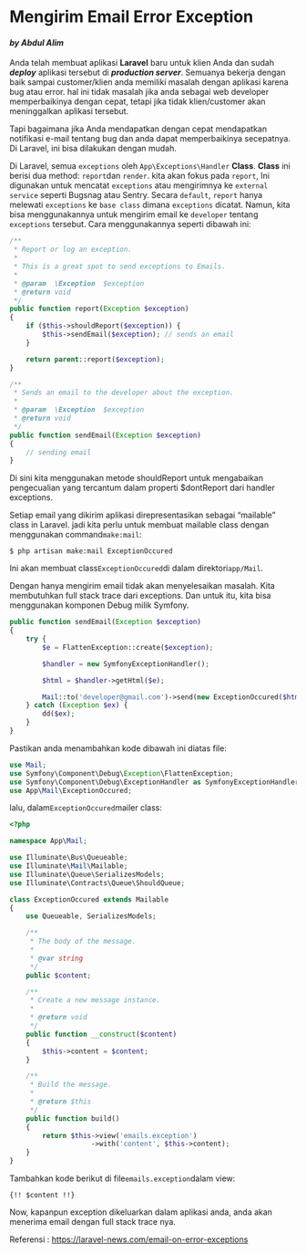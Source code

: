 # Mengirim Email Error Exception

#### _by Abdul Alim_

Anda telah membuat aplikasi **Laravel** baru untuk klien Anda dan sudah _**deploy**_ aplikasi tersebut di _**production server**_. Semuanya bekerja dengan baik sampai customer/klien anda memiliki masalah dengan aplikasi karena bug atau error. hal ini tidak masalah jika anda sebagai web developer memperbaikinya dengan cepat, tetapi jika tidak klien/customer akan meninggalkan aplikasi tersebut.

Tapi bagaimana jika Anda mendapatkan dengan cepat mendapatkan notifikasi e-mail tentang bug dan anda dapat memperbaikinya secepatnya. Di Laravel, ini bisa dilakukan dengan mudah.

Di Laravel,  semua `exceptions` oleh `App\Exceptions\Handler` **Class**. **Class** ini berisi dua method: `report`dan `render`. kita akan fokus pada `report`, Ini digunakan untuk mencatat `exceptions` atau mengirimnya ke `external service` seperti Bugsnag atau Sentry. Secara `default`, `report` hanya melewati `exceptions` ke `base class` dimana `exceptions` dicatat. Namun, kita bisa menggunakannya untuk mengirim email ke `developer` tentang `exceptions` tersebut. Cara menggunakannya seperti dibawah ini:

```php
/**
 * Report or log an exception.
 *
 * This is a great spot to send exceptions to Emails.
 *
 * @param  \Exception  $exception
 * @return void
 */
public function report(Exception $exception)
{
    if ($this->shouldReport($exception)) {
        $this->sendEmail($exception); // sends an email
    }

    return parent::report($exception);
}

/**
 * Sends an email to the developer about the exception.
 *
 * @param  \Exception  $exception
 * @return void
 */
public function sendEmail(Exception $exception)
{
    // sending email
}
```

Di sini kita menggunakan metode shouldReport untuk mengabaikan pengecualian yang tercantum dalam properti  $dontReport dari handler exceptions.

Setiap email yang dikirim aplikasi direpresentasikan sebagai “mailable” class in Laravel. jadi kita perlu untuk membuat mailable class dengan menggunakan command`make:mail`:

```
$ php artisan make:mail ExceptionOccured
```

Ini akan membuat class`ExceptionOccured`di dalam direktori`app/Mail`.

Dengan hanya mengirim email tidak akan menyelesaikan masalah. Kita membutuhkan full stack trace dari exceptions. Dan untuk itu, kita bisa menggunakan komponen Debug milik Symfony.

```php
public function sendEmail(Exception $exception)
{
    try {
        $e = FlattenException::create($exception);

        $handler = new SymfonyExceptionHandler();

        $html = $handler->getHtml($e);

        Mail::to('developer@gmail.com')->send(new ExceptionOccured($html));
    } catch (Exception $ex) {
        dd($ex);
    }
}
```

Pastikan anda menambahkan kode dibawah ini diatas file:

```php
use Mail;
use Symfony\Component\Debug\Exception\FlattenException;
use Symfony\Component\Debug\ExceptionHandler as SymfonyExceptionHandler;
use App\Mail\ExceptionOccured;
```

lalu, dalam`ExceptionOccured`mailer class:

```php
<?php

namespace App\Mail;

use Illuminate\Bus\Queueable;
use Illuminate\Mail\Mailable;
use Illuminate\Queue\SerializesModels;
use Illuminate\Contracts\Queue\ShouldQueue;

class ExceptionOccured extends Mailable
{
    use Queueable, SerializesModels;

    /**
     * The body of the message.
     *
     * @var string
     */
    public $content;

    /**
     * Create a new message instance.
     *
     * @return void
     */
    public function __construct($content)
    {
        $this->content = $content;
    }

    /**
     * Build the message.
     *
     * @return $this
     */
    public function build()
    {
        return $this->view('emails.exception')
                    ->with('content', $this->content);
    }
}
```

Tambahkan kode berikut di file`emails.exception`dalam view:

```
{!! $content !!}
```

Now, kapanpun exception dikeluarkan dalam aplikasi anda, anda akan menerima  email dengan full stack trace nya.



Referensi : https://laravel-news.com/email-on-error-exceptions

